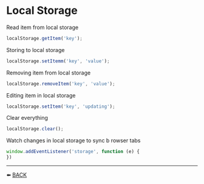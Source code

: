 # Local Storage

Read item from local storage
```javascript
localStorage.getItem('key');
```

Storing to local storage
```javascript
localStorage.setItemm('key', 'value');
```

Removing item from local storage
```javascript
localStorage.removeItem('key', 'value');
```

Editing item in local storage
```javascript
localStorage.setItem('key', 'updating');
```

Clear everything
```javascript
localStorage.clear();
```

Watch changes in local storage to sync b rowser tabs
```javascript
window.addEventListener('storage', function (e) {
})
```

---

:arrow_left: [BACK](../README.md)